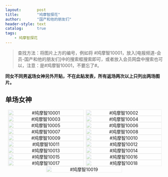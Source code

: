 ```yaml
---
layout:       post
title:        "鸠摩智探花"
author:       "国产和他的朋友们"
header-style: text
catalog:      true
tags:
    - 鸠摩智探花
---
```


> 查找方法：将图片上方的编号，例如将 #鸠摩智10001，放入[电报频道-会员-国产和他的朋友们]中的搜索框搜索即可，或者放入会员网盘中搜索也可以，注意：是#鸠摩智10001，不要忘了#。

**同女不同男返场女神另外开贴，不在此贴发表，所有返场两次以上只列出两场图片。**

## 单场女神

<div style="display: flex; justify-content: center;">
    <div style="position: relative; width: 48%; margin-right: 1%;">
        <img src="https://tanhuawanrenmigroup.top/jiumozhitanhua/jiumozhi10001.jpg" style="width: 100%;"/>
        <div style="position: absolute; top: 0; left: 0; width: 100%; text-align: center; background-color: rgba(255, 255, 255, 0.7); font-size: 14px;">
            #鸠摩智10001
        </div>
    </div>
    <div style="position: relative; width: 48%;">
        <img src="https://tanhuawanrenmigroup.top/jiumozhitanhua/jiumozhi10002.jpg" style="width: 100%;"/>
        <div style="position: absolute; top: 0; left: 0; width: 100%; text-align: center; background-color: rgba(255, 255, 255, 0.7); font-size: 14px;">
            #鸠摩智10002
        </div>
    </div>
</div>

<div style="display: flex; justify-content: center;">
    <div style="position: relative; width: 48%; margin-right: 1%;">
        <img src="https://tanhuawanrenmigroup.top/jiumozhitanhua/jiumozhi10003.jpg" style="width: 100%;"/>
        <div style="position: absolute; top: 0; left: 0; width: 100%; text-align: center; background-color: rgba(255, 255, 255, 0.7); font-size: 14px;">
            #鸠摩智10003
        </div>
    </div>
    <div style="position: relative; width: 48%;">
        <img src="https://tanhuawanrenmigroup.top/jiumozhitanhua/jiumozhi10004.jpg" style="width: 100%;"/>
        <div style="position: absolute; top: 0; left: 0; width: 100%; text-align: center; background-color: rgba(255, 255, 255, 0.7); font-size: 14px;">
            #鸠摩智10004
        </div>
    </div>
</div>

<div style="display: flex; justify-content: center;">
    <div style="position: relative; width: 48%; margin-right: 1%;">
        <img src="https://tanhuawanrenmigroup.top/jiumozhitanhua/jiumozhi10005.jpg" style="width: 100%;"/>
        <div style="position: absolute; top: 0; left: 0; width: 100%; text-align: center; background-color: rgba(255, 255, 255, 0.7); font-size: 14px;">
            #鸠摩智10005
        </div>
    </div>
	<div style="position: relative; width: 48%;">
        <img src="https://tanhuawanrenmigroup.top/jiumozhitanhua/jiumozhi10006.jpg" style="width: 100%;"/>
        <div style="position: absolute; top: 0; left: 0; width: 100%; text-align: center; background-color: rgba(255, 255, 255, 0.7); font-size: 14px;">
            #鸠摩智10006
        </div>
    </div>
</div>

<div style="display: flex; justify-content: center;">
    <div style="position: relative; width: 48%; margin-right: 1%;">
        <img src="https://tanhuawanrenmigroup.top/jiumozhitanhua/jiumozhi10007.jpg" style="width: 100%;"/>
        <div style="position: absolute; top: 0; left: 0; width: 100%; text-align: center; background-color: rgba(255, 255, 255, 0.7); font-size: 14px;">
            #鸠摩智10007
        </div>
    </div>
	<div style="position: relative; width: 48%;">
        <img src="https://tanhuawanrenmigroup.top/jiumozhitanhua/jiumozhi10008.jpg" style="width: 100%;"/>
        <div style="position: absolute; top: 0; left: 0; width: 100%; text-align: center; background-color: rgba(255, 255, 255, 0.7); font-size: 14px;">
            #鸠摩智10008
        </div>
    </div>
</div>

<div style="display: flex; justify-content: center;">
    <div style="position: relative; width: 48%; margin-right: 1%;">
        <img src="https://tanhuawanrenmigroup.top/jiumozhitanhua/jiumozhi10009.jpg" style="width: 100%;"/>
        <div style="position: absolute; top: 0; left: 0; width: 100%; text-align: center; background-color: rgba(255, 255, 255, 0.7); font-size: 14px;">
            #鸠摩智10009
        </div>
    </div>
	<div style="position: relative; width: 48%;">
        <img src="https://tanhuawanrenmigroup.top/jiumozhitanhua/jiumozhi10010.jpg" style="width: 100%;"/>
        <div style="position: absolute; top: 0; left: 0; width: 100%; text-align: center; background-color: rgba(255, 255, 255, 0.7); font-size: 14px;">
            #鸠摩智10010
        </div>
    </div>
</div>

<div style="display: flex; justify-content: center;">
    <div style="position: relative; width: 48%; margin-right: 1%;">
        <img src="https://tanhuawanrenmigroup.top/jiumozhitanhua/jiumozhi10011.jpg" style="width: 100%;"/>
        <div style="position: absolute; top: 0; left: 0; width: 100%; text-align: center; background-color: rgba(255, 255, 255, 0.7); font-size: 14px;">
            #鸠摩智10011
        </div>
    </div>
	<div style="position: relative; width: 48%;">
        <img src="https://tanhuawanrenmigroup.top/jiumozhitanhua/jiumozhi10012.jpg" style="width: 100%;"/>
        <div style="position: absolute; top: 0; left: 0; width: 100%; text-align: center; background-color: rgba(255, 255, 255, 0.7); font-size: 14px;">
            #鸠摩智10012
        </div>
    </div>
</div>

<div style="display: flex; justify-content: center;">
    <div style="position: relative; width: 48%; margin-right: 1%;">
        <img src="https://tanhuawanrenmigroup.top/jiumozhitanhua/jiumozhi10013.jpg" style="width: 100%;"/>
        <div style="position: absolute; top: 0; left: 0; width: 100%; text-align: center; background-color: rgba(255, 255, 255, 0.7); font-size: 14px;">
            #鸠摩智10013
        </div>
    </div>
	<div style="position: relative; width: 48%;">
        <img src="https://tanhuawanrenmigroup.top/jiumozhitanhua/jiumozhi10014.jpg" style="width: 100%;"/>
        <div style="position: absolute; top: 0; left: 0; width: 100%; text-align: center; background-color: rgba(255, 255, 255, 0.7); font-size: 14px;">
            #鸠摩智10014
        </div>
    </div>
</div>

<div style="display: flex; justify-content: center;">
    <div style="position: relative; width: 48%; margin-right: 1%;">
        <img src="https://tanhuawanrenmigroup.top/jiumozhitanhua/jiumozhi10015.jpg" style="width: 100%;"/>
        <div style="position: absolute; top: 0; left: 0; width: 100%; text-align: center; background-color: rgba(255, 255, 255, 0.7); font-size: 14px;">
            #鸠摩智10015
        </div>
    </div>
	<div style="position: relative; width: 48%;">
        <img src="https://tanhuawanrenmigroup.top/jiumozhitanhua/jiumozhi10016.jpg" style="width: 100%;"/>
        <div style="position: absolute; top: 0; left: 0; width: 100%; text-align: center; background-color: rgba(255, 255, 255, 0.7); font-size: 14px;">
            #鸠摩智10016
        </div>
    </div>
</div>

<div style="display: flex; justify-content: center;">
    <div style="position: relative; width: 48%; margin-right: 1%;">
        <img src="https://tanhuawanrenmigroup.top/jiumozhitanhua/jiumozhi10017.jpg" style="width: 100%;"/>
        <div style="position: absolute; top: 0; left: 0; width: 100%; text-align: center; background-color: rgba(255, 255, 255, 0.7); font-size: 14px;">
            #鸠摩智10017
        </div>
    </div>
	<div style="position: relative; width: 48%;">
        <img src="https://tanhuawanrenmigroup.top/jiumozhitanhua/jiumozhi10018.jpg" style="width: 100%;"/>
        <div style="position: absolute; top: 0; left: 0; width: 100%; text-align: center; background-color: rgba(255, 255, 255, 0.7); font-size: 14px;">
            #鸠摩智10018
        </div>
    </div>
</div>

<div style="display: flex; justify-content: center;">
    <div style="position: relative; width: 48%; margin-right: 1%;">
        <img src="https://tanhuawanrenmigroup.top/jiumozhitanhua/jiumozhi10019.jpg" style="width: 100%;"/>
        <div style="position: absolute; top: 0; left: 0; width: 100%; text-align: center; background-color: rgba(255, 255, 255, 0.7); font-size: 14px;">
            #鸠摩智10019
        </div>
    </div>

</div>
